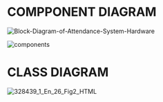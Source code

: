 # **COMPPONENT DIAGRAM**

![Block-Diagram-of-Attendance-System-Hardware](https://user-images.githubusercontent.com/94214304/143205421-d7d1fbe6-9f28-4b23-a111-bfc2974ed977.png)

![components](https://user-images.githubusercontent.com/94214304/143201499-84b633af-41e6-41c8-ad7e-62efae975e16.png)

# **CLASS DIAGRAM**

![328439_1_En_26_Fig2_HTML](https://user-images.githubusercontent.com/94214304/143255050-51d5ba70-0f32-46cd-8328-96df68ddd17b.gif)
